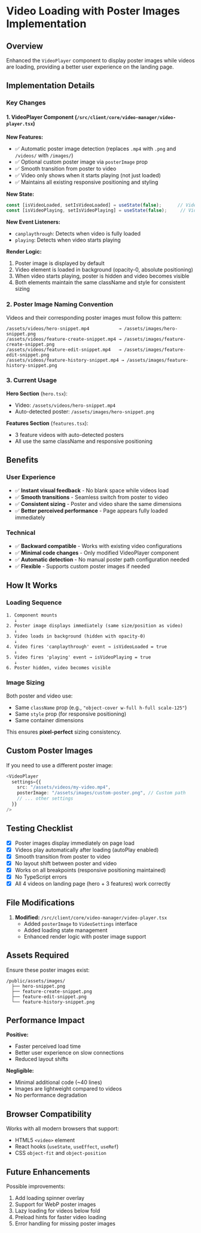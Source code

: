 # Video Loading with Poster Images Implementation

## Overview
Enhanced the `VideoPlayer` component to display poster images while videos are loading, providing a better user experience on the landing page.

## Implementation Details

### Key Changes

#### 1. **VideoPlayer Component** (`/src/client/core/video-manager/video-player.tsx`)

**New Features:**
- ✅ Automatic poster image detection (replaces `.mp4` with `.png` and `/videos/` with `/images/`)
- ✅ Optional custom poster image via `posterImage` prop
- ✅ Smooth transition from poster to video
- ✅ Video only shows when it starts playing (not just loaded)
- ✅ Maintains all existing responsive positioning and styling

**New State:**
```typescript
const [isVideoLoaded, setIsVideoLoaded] = useState(false);      // Video can play through
const [isVideoPlaying, setIsVideoPlaying] = useState(false);     // Video is actively playing
```

**New Event Listeners:**
- `canplaythrough`: Detects when video is fully loaded
- `playing`: Detects when video starts playing

**Render Logic:**
1. Poster image is displayed by default
2. Video element is loaded in background (opacity-0, absolute positioning)
3. When video starts playing, poster is hidden and video becomes visible
4. Both elements maintain the same className and style for consistent sizing

### 2. **Poster Image Naming Convention**

Videos and their corresponding poster images must follow this pattern:
```
/assets/videos/hero-snippet.mp4           → /assets/images/hero-snippet.png
/assets/videos/feature-create-snippet.mp4 → /assets/images/feature-create-snippet.png
/assets/videos/feature-edit-snippet.mp4   → /assets/images/feature-edit-snippet.png
/assets/videos/feature-history-snippet.mp4 → /assets/images/feature-history-snippet.png
```

### 3. **Current Usage**

**Hero Section** (`hero.tsx`):
- Video: `/assets/videos/hero-snippet.mp4`
- Auto-detected poster: `/assets/images/hero-snippet.png`

**Features Section** (`features.tsx`):
- 3 feature videos with auto-detected posters
- All use the same className and responsive positioning

## Benefits

### User Experience
- ✅ **Instant visual feedback** - No blank space while videos load
- ✅ **Smooth transitions** - Seamless switch from poster to video
- ✅ **Consistent sizing** - Poster and video share the same dimensions
- ✅ **Better perceived performance** - Page appears fully loaded immediately

### Technical
- ✅ **Backward compatible** - Works with existing video configurations
- ✅ **Minimal code changes** - Only modified VideoPlayer component
- ✅ **Automatic detection** - No manual poster path configuration needed
- ✅ **Flexible** - Supports custom poster images if needed

## How It Works

### Loading Sequence
```
1. Component mounts
   ↓
2. Poster image displays immediately (same size/position as video)
   ↓
3. Video loads in background (hidden with opacity-0)
   ↓
4. Video fires 'canplaythrough' event → isVideoLoaded = true
   ↓
5. Video fires 'playing' event → isVideoPlaying = true
   ↓
6. Poster hidden, video becomes visible
```

### Image Sizing
Both poster and video use:
- Same `className` prop (e.g., `"object-cover w-full h-full scale-125"`)
- Same `style` prop (for responsive positioning)
- Same container dimensions

This ensures **pixel-perfect** sizing consistency.

## Custom Poster Images

If you need to use a different poster image:

```typescript
<VideoPlayer 
  settings={{
    src: "/assets/videos/my-video.mp4",
    posterImage: "/assets/images/custom-poster.png", // Custom path
    // ... other settings
  }}
/>
```

## Testing Checklist

- [x] Poster images display immediately on page load
- [x] Videos play automatically after loading (autoPlay enabled)
- [x] Smooth transition from poster to video
- [x] No layout shift between poster and video
- [x] Works on all breakpoints (responsive positioning maintained)
- [x] No TypeScript errors
- [x] All 4 videos on landing page (hero + 3 features) work correctly

## File Modifications

1. **Modified:** `/src/client/core/video-manager/video-player.tsx`
   - Added `posterImage` to `VideoSettings` interface
   - Added loading state management
   - Enhanced render logic with poster image support

## Assets Required

Ensure these poster images exist:
```
/public/assets/images/
  ├── hero-snippet.png
  ├── feature-create-snippet.png
  ├── feature-edit-snippet.png
  └── feature-history-snippet.png
```

## Performance Impact

**Positive:**
- Faster perceived load time
- Better user experience on slow connections
- Reduced layout shifts

**Negligible:**
- Minimal additional code (~40 lines)
- Images are lightweight compared to videos
- No performance degradation

## Browser Compatibility

Works with all modern browsers that support:
- HTML5 `<video>` element
- React hooks (`useState`, `useEffect`, `useRef`)
- CSS `object-fit` and `object-position`

## Future Enhancements

Possible improvements:
1. Add loading spinner overlay
2. Support for WebP poster images
3. Lazy loading for videos below fold
4. Preload hints for faster video loading
5. Error handling for missing poster images
